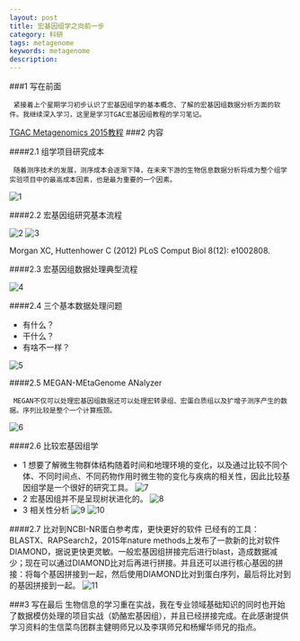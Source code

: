 ```yaml
---
layout: post
title: 宏基因组学之向前一步
category: 科研
tags: metagenome
keywords: metagenome
description: 
---
```

###1 写在前面

     紧接着上个星期学习初步认识了宏基因组学的基本概念、了解的宏基因组数据分析方面的软件。我继续深入学习，这里是学习TGAC宏基因组教程的学习笔记。
[TGAC Metagenomics 2015教程](https://github.com/TGAC/361Division/tree/master/Metagenomics%202015)
###2 内容

####2.1 组学项目研究成本

     随着测序技术的发展，测序成本会逐渐下降，在未来下游的生物信息数据分析将成为整个组学实验项目中的最高成本因素，也是最为重要的一个因素。

![1](http://o7zaxp1i2.bkt.clouddn.com/2016-6-15-1.png)

####2.2 宏基因组研究基本流程

![2](http://o7zaxp1i2.bkt.clouddn.com/2016-6-15-2.jpg)
![3](http://o7zaxp1i2.bkt.clouddn.com/2016-6-15-3.jpg)

Morgan XC, Huttenhower C (2012) PLoS Comput Biol 8(12): e1002808. 

####2.3 宏基因组数据处理典型流程

![4](http://o7zaxp1i2.bkt.clouddn.com/2016-6-15-4.jpg)

####2.4 三个基本数据处理问题

- 有什么？
- 干什么？
- 有啥不一样？

![5](http://o7zaxp1i2.bkt.clouddn.com/2016-6-15-5.jpg)

####2.5 MEGAN-MEtaGenome ANalyzer

     MEGAN不仅可以处理宏基因组数据还可以处理宏转录组、宏蛋白质组以及扩增子测序产生的数据。序列比较是整个一个计算瓶颈。

![6](http://o7zaxp1i2.bkt.clouddn.com/2016-6-15-6.jpg)

####2.6 比较宏基因组学

- 1 想要了解微生物群体结构随着时间和地理环境的变化，以及通过比较不同个体、不同时间点、不同药物作用时微生物的变化与疾病的相关性，因此比较基因组学是一个很好的研究工具。
![7](http://o7zaxp1i2.bkt.clouddn.com/2016-6-15-7.png)
- 2 宏基因组并不是呈现树状进化的。
![8](http://o7zaxp1i2.bkt.clouddn.com/2016-6-15-8.png)
- 3 相关性分析
![9](http://o7zaxp1i2.bkt.clouddn.com/2016-6-15-9.png)
![10](http://o7zaxp1i2.bkt.clouddn.com/2016-6-15-10.jpg)

####2.7 比对到NCBI-NR蛋白参考库，更快更好的软件
     已经有的工具：BLASTX、RAPSearch2，2015年nature methods上发布了一款新的比对软件DIAMOND，据说更快更灵敏。一般宏基因组拼接完后进行blast，造成数据减少；现在可以通过DIAMOND比对后再进行拼接。并且还可以进行核心基因的拼接：将每个基因拼接到一起，然后使用DIAMOND比对到蛋白序列，最后将比对到的基因拼接到一起。
![11](http://o7zaxp1i2.bkt.clouddn.com/2016-6-15-11.png)

###3 写在最后
     生物信息的学习重在实战，我在专业领域基础知识的同时也开始了数据模仿处理的项目实战（奶酪宏基因组），并且已经拼接完成。在此感谢提供学习资料的生信菜鸟团群主健明师兄以及李琪师兄和杨耀华师兄的指点。
